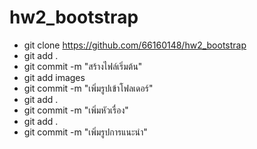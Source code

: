 # hw2_bootstrap

- git clone https://github.com/66160148/hw2_bootstrap
- git add .
- git commit -m "สร้างไฟล์เริ่มต้น"
- git add images
- git commit -m "เพิ่มรูปเข้าโฟลเดอร์"
- git add .
- git commit -m "เพิ่มหัวเรื่อง"
- git add .
- git commit -m "เพิ่มรูปการแนะนำ"